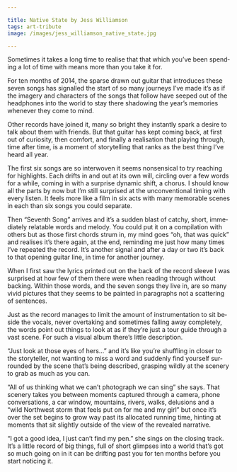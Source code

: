 ```yaml
---

title: Native State by Jess Williamson
tags: art-tribute
image: /images/jess_williamson_native_state.jpg

---
```


Some­times it takes a long time to real­ise that that which you’ve been spend­ing a lot of time with means more than you take it for.

For ten months of 2014, the sparse drawn out gui­tar that in­tro­duces these seven songs has sig­nalled the start of so many jour­neys I’ve made it’s as if the im­agery and char­ac­ters of the songs that fol­low have seeped out of the head­phones into the world to stay there shad­ow­ing the year’s memor­ies whenever they come to mind.

Other re­cords have joined it, many so bright they in­stantly spark a de­sire to talk about them with friends. But that gui­tar has kept com­ing back, at first out of curi­os­ity, then com­fort, and fi­nally a real­isa­tion that play­ing through, time after time, is a mo­ment of storytelling that ranks as the best thing I’ve heard all year.

The first six songs are so in­ter­woven it seems non­sensical to try reach­ing for high­lights. Each drifts in and out at its own will, circ­ling over a few words for a while, com­ing in with a sur­prise dy­namic shift, a chorus. I should know all the parts by now but I’m still sur­prised at the un­con­ven­tional tim­ing with every listen. It feels more like a film in six acts with many mem­or­able scenes in each than six songs you could sep­ar­ate.

Then “Sev­enth Song” ar­rives and it’s a sud­den blast of catchy, short, im­me­di­ately re­lat­able words and melody. You could put it on a com­pil­a­tion with oth­ers but as those first chords strum in, my mind goes “oh, that was quick” and real­ises it’s there again, at the end, re­mind­ing me just how many times I’ve re­peated the re­cord. It’s an­other sig­nal and after a day or two it’s back to that open­ing gui­tar line, in time for an­other jour­ney.

When I first saw the lyr­ics prin­ted out on the back of the re­cord sleeve I was sur­prised at how few of them there were when read­ing through without back­ing. Within those words, and the seven songs they live in, are so many vivid pic­tures that they seems to be painted in para­graphs not a scat­ter­ing of sen­tences.

Just as the re­cord man­ages to limit the amount of in­stru­ment­a­tion to sit be­side the vo­cals, never over­tak­ing and some­times fall­ing away com­pletely, the words point out things to look at as if they’re just a tour guide through a vast scene. For such a visual al­bum there’s little de­scrip­tion.

“Just look at those eyes of hers…” and it’s like you’re shuff­ling in closer to the storyteller, not want­ing to miss a word and sud­denly find your­self sur­roun­ded by the scene that’s be­ing de­scribed, grasp­ing wildly at the scenery to grab as much as you can.

“All of us think­ing what we can’t pho­to­graph we can sing” she says. That scenery takes you between mo­ments cap­tured through a cam­era, phone con­ver­sa­tions, a car win­dow, moun­tains, rivers, walks, de­lu­sions and a “wild North­w­est storm that feels put on for me and my girl” but once it’s over the set be­gins to grow way past its al­loc­ated run­ning time, hint­ing at mo­ments that sit slightly out­side of the view of the re­vealed nar­rat­ive.

“I got a good idea, I just can’t find my pen.” she sings on the clos­ing track. It’s a little re­cord of big things, full of short glimpses into a world that’s got so much go­ing on in it can be drift­ing past you for ten months be­fore you start no­ti­cing it.
